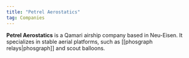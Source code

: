 ```yaml
---
title: "Petrel Aerostatics"
tag: Companies
---
```


**Petrel Aerostatics** is a Qamari airship company based in Neu-Eisen. It specializes in stable aerial platforms, such as [[phosgraph relays|phosgraph]] and scout balloons.
